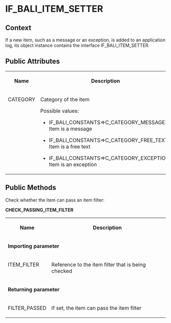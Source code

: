 <!-- loioec892a29c5d0426f981b509cbe7e8ae4 -->

# IF\_BALI\_ITEM\_SETTER



<a name="loioec892a29c5d0426f981b509cbe7e8ae4__section_lwp_nfr_lsb"/>

## Context

If a new item, such as a message or an exception, is added to an application log, its object instance contains the interface IF\_BALI\_ITEM\_SETTER.



<a name="loioec892a29c5d0426f981b509cbe7e8ae4__section_pqj_4fr_lsb"/>

## Public Attributes


<table>
<tr>
<th valign="top">

Name



</th>
<th valign="top">

Description



</th>
</tr>
<tr>
<td valign="top">

CATEGORY



</td>
<td valign="top">

Category of the item

Possible values:

-   IF\_BALI\_CONSTANTS=\>C\_CATEGORY\_MESSAGE: Item is a message

-   IF\_BALI\_CONSTANTS=\>C\_CATEGORY\_FREE\_TEXT: Item is a free text

-   IF\_BALI\_CONSTANTS=\>C\_CATEGORY\_EXCEPTION: Item is an exception




</td>
</tr>
</table>



## Public Methods

Check whether the item can pass an item filter:

**CHECK\_PASSING\_ITEM\_FILTER**


<table>
<tr>
<th valign="top">

Name



</th>
<th valign="top">

Description



</th>
</tr>
<tr>
<td valign="top" colspan="2">

**Importing parameter**



</td>
</tr>
<tr>
<td valign="top">

ITEM\_FILTER



</td>
<td valign="top">

Reference to the item filter that is being checked



</td>
</tr>
<tr>
<td valign="top" colspan="2">

**Returning parameter**



</td>
</tr>
<tr>
<td valign="top">

FILTER\_PASSED



</td>
<td valign="top">

If set, the item can pass the item filter



</td>
</tr>
</table>

